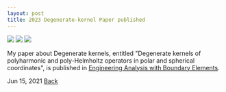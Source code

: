 ```yaml
---
layout: post
title: 2023 Degenerate-kernel Paper published
---
```


<img src="https://raw.githubusercontent.com/FiniteTsai/FiniteTsai.github.io/master/images/posts/2023_1_1.png">

<img src="https://raw.githubusercontent.com/FiniteTsai/FiniteTsai.github.io/master/images/posts/2023_1_2.png">

<img src="https://raw.githubusercontent.com/FiniteTsai/FiniteTsai.github.io/master/images/posts/2023_1_3.png">

My paper about Degenerate kernels, entitled "Degenerate kernels of polyharmonic and poly-Helmholtz operators in polar and spherical coordinates", is published in 
[Engineering Analysis with Boundary Elements](https://www.sciencedirect.com/science/article/abs/pii/S095579972200488X). 

Jun 15, 2021
[Back](https://chiacheng-tsai.github.io/)
